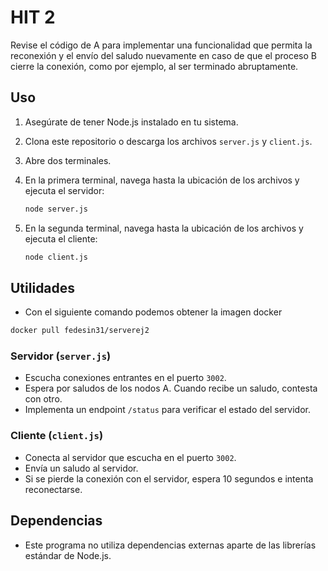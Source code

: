 # HIT 2

Revise el código de A para implementar una funcionalidad que permita la reconexión y el envío del saludo nuevamente en caso de que el proceso B cierre la conexión, como por ejemplo, al ser terminado abruptamente.

## Uso

1. Asegúrate de tener Node.js instalado en tu sistema.
2. Clona este repositorio o descarga los archivos `server.js` y `client.js`.
3. Abre dos terminales.
4. En la primera terminal, navega hasta la ubicación de los archivos y ejecuta el servidor:

    ```bash
    node server.js
    ```

5. En la segunda terminal, navega hasta la ubicación de los archivos y ejecuta el cliente:

    ```bash
    node client.js
    ```

## Utilidades

-   Con el siguiente comando podemos obtener la imagen docker

```bash
docker pull fedesin31/serverej2
```

### Servidor (`server.js`)

-   Escucha conexiones entrantes en el puerto `3002`.
-   Espera por saludos de los nodos A. Cuando recibe un saludo, contesta con otro.
-   Implementa un endpoint `/status` para verificar el estado del servidor.

### Cliente (`client.js`)

-   Conecta al servidor que escucha en el puerto `3002`.
-   Envía un saludo al servidor.
-   Si se pierde la conexión con el servidor, espera 10 segundos e intenta reconectarse.

## Dependencias

-   Este programa no utiliza dependencias externas aparte de las librerías estándar de Node.js.
